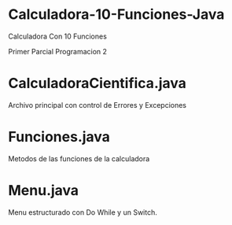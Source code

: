 # Calculadora-10-Funciones-Java
Calculadora Con 10 Funciones 

Primer Parcial Programacion 2

# CalculadoraCientifica.java
Archivo principal con control de Errores y Excepciones

# Funciones.java
Metodos de las funciones de la calculadora

# Menu.java
Menu estructurado con Do While y un Switch.

